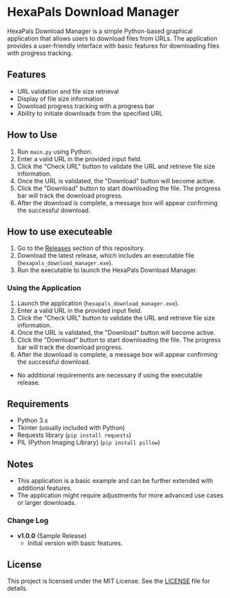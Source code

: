 # HexaPals Download Manager

HexaPals Download Manager is a simple Python-based graphical application that allows users to download files from URLs. The application provides a user-friendly interface with basic features for downloading files with progress tracking.

## Features

- URL validation and file size retrieval
- Display of file size information
- Download progress tracking with a progress bar
- Ability to initiate downloads from the specified URL

## How to Use

1. Run `main.py` using Python.
2. Enter a valid URL in the provided input field.
3. Click the "Check URL" button to validate the URL and retrieve file size information.
4. Once the URL is validated, the "Download" button will become active.
5. Click the "Download" button to start downloading the file. The progress bar will track the download progress.
6. After the download is complete, a message box will appear confirming the successful download.

## How to use executeable

1. Go to the [Releases](https://github.com/th3ad1ttyaa/Simple-Download-manager-Python/releases) section of this repository.
2. Download the latest release, which includes an executable file (`hexapals_download_manager.exe`).
3. Run the executable to launch the HexaPals Download Manager.

### Using the Application

1. Launch the application (`hexapals_download_manager.exe`).
2. Enter a valid URL in the provided input field.
3. Click the "Check URL" button to validate the URL and retrieve file size information.
4. Once the URL is validated, the "Download" button will become active.
5. Click the "Download" button to start downloading the file. The progress bar will track the download progress.
6. After the download is complete, a message box will appear confirming the successful download.


- No additional requirements are necessary if using the executable release.


## Requirements

- Python 3.x
- Tkinter (usually included with Python)
- Requests library (`pip install requests`)
- PIL (Python Imaging Library) (`pip install pillow`)

## Notes

- This application is a basic example and can be further extended with additional features.
- The application might require adjustments for more advanced use cases or larger downloads.

### Change Log

- **v1.0.0** (Sample Release)
  - Initial version with basic features.

## License

This project is licensed under the MIT License. See the [LICENSE](LICENSE) file for details.
